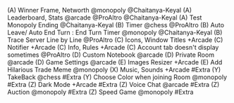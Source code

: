 (A) Winner Frame, Networth @monopoly @Chaitanya-Keyal
(A) Leaderboard, Stats @arcade @ProAltro @Chaitanya-Keyal
(A) Test Monopoly Ending @Chaitanya-Keyal
(B) Timer @chess @ProAltro
(B) Auto Leave/ Auto End Turn : End Turn Timer @monopoly @Chaitanya-Keyal
(B) Trace Server Line by Line @ProAltro
(C) Icons, Window Titles +Arcade
(C) Notifier +Arcade
(C) Info, Rules +Arcade
(C) Account tab doesn't display sometimes @ProAltro
(D) Custom Notebook @arcade
(D) Private Room @arcade
(D) Game Settings @arcade
(E) Images Resizer +Arcade
(E) Add Hilarious Trade Meme @monopoly
(X) Music, Sounds +Arcade #Extra
(Y) TakeBack @chess #Extra
(Y) Choose Color when joining Room @monopoly #Extra
(Z) Dark Mode +Arcade #Extra
(Z) Voice Chat @arcade #Extra
(Z) Auction @monopoly #Extra
(Z) Speed Game @monopoly #Extra
